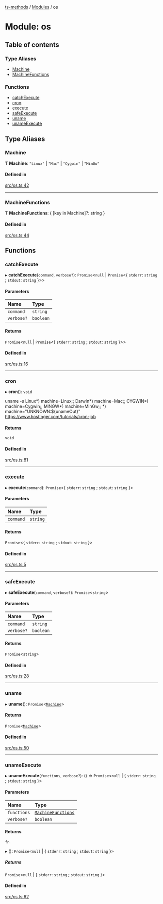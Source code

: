 [ts-methods](../README.md) / [Modules](../modules.md) / os

# Module: os

## Table of contents

### Type Aliases

- [Machine](os.md#machine)
- [MachineFunctions](os.md#machinefunctions)

### Functions

- [catchExecute](os.md#catchexecute)
- [cron](os.md#cron)
- [execute](os.md#execute)
- [safeExecute](os.md#safeexecute)
- [uname](os.md#uname)
- [unameExecute](os.md#unameexecute)

## Type Aliases

### Machine

Ƭ **Machine**: `"Linux"` \| `"Mac"` \| `"Cygwin"` \| `"MinGw"`

#### Defined in

[src/os.ts:42](https://github.com/jonathanchowjh/ts-utils/blob/03bec3a/src/os.ts#L42)

---

### MachineFunctions

Ƭ **MachineFunctions**: { [key in Machine]?: string }

#### Defined in

[src/os.ts:44](https://github.com/jonathanchowjh/ts-utils/blob/03bec3a/src/os.ts#L44)

## Functions

### catchExecute

▸ **catchExecute**(`command`, `verbose?`): `Promise`<`null` \| `Promise`<{ `stderr`: `string` ; `stdout`: `string` }\>\>

#### Parameters

| Name       | Type      |
| :--------- | :-------- |
| `command`  | `string`  |
| `verbose?` | `boolean` |

#### Returns

`Promise`<`null` \| `Promise`<{ `stderr`: `string` ; `stdout`: `string` }\>\>

#### Defined in

[src/os.ts:16](https://github.com/jonathanchowjh/ts-utils/blob/03bec3a/src/os.ts#L16)

---

### cron

▸ **cron**(): `void`

uname -s
Linux*) machine=Linux;;
Darwin*) machine=Mac;;
CYGWIN*) machine=Cygwin;;
MINGW*) machine=MinGw;;
\*) machine="UNKNOWN:${unameOut}"
https://www.hostinger.com/tutorials/cron-job

#### Returns

`void`

#### Defined in

[src/os.ts:81](https://github.com/jonathanchowjh/ts-utils/blob/03bec3a/src/os.ts#L81)

---

### execute

▸ **execute**(`command`): `Promise`<{ `stderr`: `string` ; `stdout`: `string` }\>

#### Parameters

| Name      | Type     |
| :-------- | :------- |
| `command` | `string` |

#### Returns

`Promise`<{ `stderr`: `string` ; `stdout`: `string` }\>

#### Defined in

[src/os.ts:5](https://github.com/jonathanchowjh/ts-utils/blob/03bec3a/src/os.ts#L5)

---

### safeExecute

▸ **safeExecute**(`command`, `verbose?`): `Promise`<`string`\>

#### Parameters

| Name       | Type      |
| :--------- | :-------- |
| `command`  | `string`  |
| `verbose?` | `boolean` |

#### Returns

`Promise`<`string`\>

#### Defined in

[src/os.ts:28](https://github.com/jonathanchowjh/ts-utils/blob/03bec3a/src/os.ts#L28)

---

### uname

▸ **uname**(): `Promise`<[`Machine`](os.md#machine)\>

#### Returns

`Promise`<[`Machine`](os.md#machine)\>

#### Defined in

[src/os.ts:50](https://github.com/jonathanchowjh/ts-utils/blob/03bec3a/src/os.ts#L50)

---

### unameExecute

▸ **unameExecute**(`functions`, `verbose?`): () => `Promise`<`null` \| { `stderr`: `string` ; `stdout`: `string` }\>

#### Parameters

| Name        | Type                                         |
| :---------- | :------------------------------------------- |
| `functions` | [`MachineFunctions`](os.md#machinefunctions) |
| `verbose?`  | `boolean`                                    |

#### Returns

`fn`

▸ (): `Promise`<`null` \| { `stderr`: `string` ; `stdout`: `string` }\>

##### Returns

`Promise`<`null` \| { `stderr`: `string` ; `stdout`: `string` }\>

#### Defined in

[src/os.ts:62](https://github.com/jonathanchowjh/ts-utils/blob/03bec3a/src/os.ts#L62)
